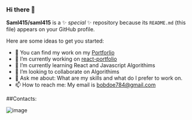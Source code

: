 ### Hi there 👋


**Saml415/saml415** is a ✨ _special_ ✨ repository because its `README.md` (this file) appears on your GitHub profile.

Here are some ideas to get you started:
- 📓 You can find my work on my [Portforlio](https://saml415.github.io/react-portfolio/) 
- 🔭 I’m currently working on [react-portfolio](https://github.com/Saml415/react-portfolio)
- 🌱 I’m currently learning React and Javascript Algorithims
- 👯 I’m looking to collaborate on Algorithims
- 💬 Ask me about: What are my skills and what do I prefer to work on.
- 📫 How to reach me: My email is [bobdoe784@gmail.com](mailto:bobdoe784@gmail.com)


##Contacts:


![image](https://user-images.githubusercontent.com/81829274/133861845-eebdcb10-16b6-4194-a6de-4286378e7903.png)
